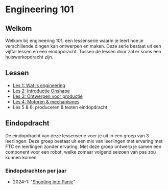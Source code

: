 # Engineering 101

## Welkom
Welkom bij engineering 101, een lessenserie waarin je leert hoe je verschillende dingen kan ontwerpen en maken. Deze serie bestaat uit een vijftal lessen en een eindopdracht. Tussen de lessen door zal er soms een huiswerkopdracht zijn. 

## Lessen
* [Les 1: Wat is engineering](Les-1-wat-is-engineering.md)
* [Les 2: Introductie Onshape](Les-2-Introductie-Onshape.md)
* [Les 3: Ontwerpen voor productie](Les-3-Ontwerpen-voor-productie.md)
* [Les 4: Motoren & mechanismes](Les-4-Motoren-mechanismes.md)
* Les 5 & 6: produceren & testen eindopdracht 

## Eindopdracht
De eindopdracht van deze lessenserie voer je uit in een groep van 3 leerlingen. Deze groep bestaat uit een mix van leerlingen met ervaring met FTC en leerlingen zonder ervaring. 
Met deze groep ontwerp je samen een component voor een robot, welke zomaar volgend seizoen van pas zou kunnen komen.

### Eindopdrachten per jaar
* 2024-1: "[Shooting into Panic](Eindopdracht-2024-1.md)"


